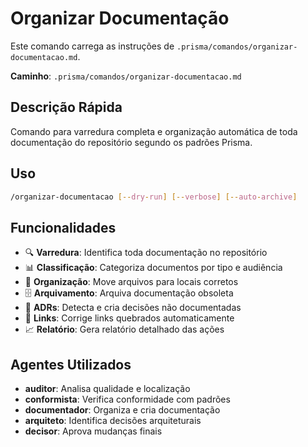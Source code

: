 # Organizar Documentação

Este comando carrega as instruções de `.prisma/comandos/organizar-documentacao.md`.

**Caminho**: `.prisma/comandos/organizar-documentacao.md`

## Descrição Rápida

Comando para varredura completa e organização automática de toda documentação do repositório segundo os padrões Prisma.

## Uso

```bash
/organizar-documentacao [--dry-run] [--verbose] [--auto-archive]
```

## Funcionalidades

- 🔍 **Varredura**: Identifica toda documentação no repositório
- 📊 **Classificação**: Categoriza documentos por tipo e audiência
- 📁 **Organização**: Move arquivos para locais corretos
- 🗄️ **Arquivamento**: Arquiva documentação obsoleta
- 📝 **ADRs**: Detecta e cria decisões não documentadas
- 🔗 **Links**: Corrige links quebrados automaticamente
- 📈 **Relatório**: Gera relatório detalhado das ações

## Agentes Utilizados

- **auditor**: Analisa qualidade e localização
- **conformista**: Verifica conformidade com padrões
- **documentador**: Organiza e cria documentação
- **arquiteto**: Identifica decisões arquiteturais
- **decisor**: Aprova mudanças finais